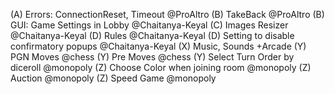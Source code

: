 (A) Errors: ConnectionReset, Timeout @ProAltro
(B) TakeBack @ProAltro
(B) GUI: Game Settings in Lobby @Chaitanya-Keyal
(C) Images Resizer @Chaitanya-Keyal
(D) Rules @Chaitanya-Keyal
(D) Setting to disable confirmatory popups @Chaitanya-Keyal
(X) Music, Sounds +Arcade
(Y) PGN Moves @chess
(Y) Pre Moves @chess
(Y) Select Turn Order by diceroll @monopoly
(Z) Choose Color when joining room @monopoly
(Z) Auction @monopoly
(Z) Speed Game @monopoly
